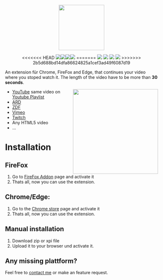 <p align="center">
<img src="https://www.bit01.de/wp-content/uploads/2021/11/Logo_trans.png" height="150" />
</p>

<p align="center">
<<<<<<< HEAD
<img src="https://img.shields.io/chrome-web-store/users/nlbiijlalckdjibflknamcbhonniglkl?label=chrome%20users"><img src="https://img.shields.io/amo/users/any-video-resume?label=firefox%20users&logoColor=orange"><img src="https://img.shields.io/chrome-web-store/v/nlbiijlalckdjibflknamcbhonniglkl"><img src="https://img.shields.io/amo/v/any-video-resume">
=======
<img src="https://img.shields.io/chrome-web-store/users/nlbiijlalckdjibflknamcbhonniglkl?label=chrome%20users"> <img src="https://img.shields.io/amo/users/any-video-resume?label=firefox%20users&logoColor=orange"> <img src="https://img.shields.io/chrome-web-store/v/nlbiijlalckdjibflknamcbhonniglkl"> <img src="https://img.shields.io/amo/v/any-video-resume">
>>>>>>> 2b5d688bd14dfa86624825a1cef3ad49f6087d19
</p>

An extension für Chrome, FireFox and Edge, that continues your video where you stoped watch it. The length of the video have to be more than **30 seconds**.

<img align="right" src="https://www.bit01.de/wp-content/uploads/2021/11/Banner_Gross.png" width="280" />

* [YouTube](https://www.youtube.com/watch?v=Hc6gCU-bq-Q) same video on [Youtube Playlist](https://www.youtube.com/watch?v=Hc6gCU-bq-Q&list=PLQoEXblyEqhAl_KVJZzp3_V8VG-iSKVPs&index=13)
* [ARD](https://www.ardmediathek.de/video/hessenschau-extra/querdenker-demo-in-kassel/hr-fernsehen/Y3JpZDovL2hyLW9ubGluZS8xMzA2NTk/)
* [ZDF](https://www.zdf.de/serien/tod-von-freunden/tod-von-freunden-darum-geht-es-100.html)
* [Vimeo](https://vimeo.com/259411563)
* [Twitch](https://www.twitch.tv/videos/981250660)
* Any HTML5 video
* ...

# Installation

## FireFox

1. Go to [FireFox Addon](https://addons.mozilla.org/de/firefox/addon/any-video-resume/) page and activate it
2. Thats all, now you can use the extension.

## Chrome/Edge: 

1. Go to the [Chrome store](https://chrome.google.com/webstore/detail/nlbiijlalckdjibflknamcbhonniglkl) page and activate it
2. Thats all, now you can use the extension.

## Manual installation

1. Download zip or xpi file
2. Upload it to your browser und activate  it.

## Any missing plattform?

Feel free to [contact me](https://www.bit01.de/kontakt/) or make an feature request.
